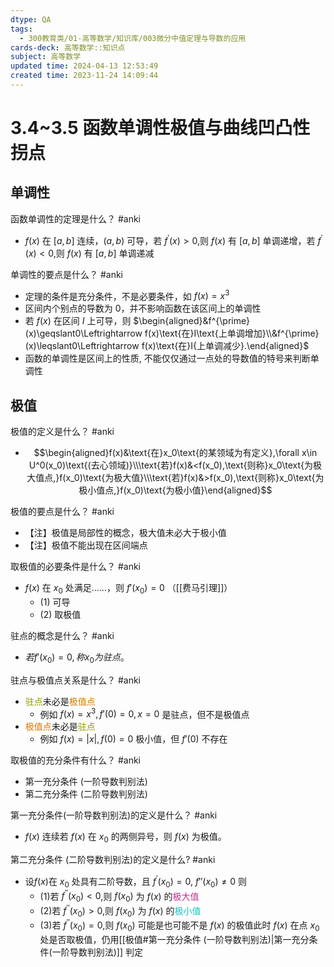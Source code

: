 ```yaml
---
dtype: QA
tags:
  - 300教育类/01-高等数学/知识库/003微分中值定理与导数的应用
cards-deck: 高等数学::知识点
subject: 高等数学
updated time: 2024-04-13 12:53:49
created time: 2023-11-24 14:09:44
---
```

# 3.4~3.5 函数单调性极值与曲线凹凸性拐点
## 单调性

函数单调性的定理是什么？ #anki
- $f(x)$ 在 $[a, b]$ 连续，$(a,b)$ 可导，若 $f^{\prime}(x)>0$,则 $f(x)$ 有 $[a, b]$ 单调递增，若 $f^{\prime}(x)<0$,则 $f(x)$ 有 $[a,b]$ 单调递减

单调性的要点是什么？ #anki 
- 定理的条件是充分条件，不是必要条件，如 $f(x)=x^3$
- 区间内个别点的导数为 0，并不影响函数在该区间上的单调性
- 若 $f(x)$ 在区间 $I$ 上可导，则
  $\begin{aligned}&f^{\prime}(x)\geqslant0\Leftrightarrow f(x)\text{在}I\text{上单调增加}\\&f^{\prime}(x)\leqslant0\Leftrightarrow f(x)\text{在}I{上单调减少}.\end{aligned}$
- 函数的单调性是区间上的性质, 不能仅仅通过一点处的导数值的特号来判断单调性

## 极值

极值的定义是什么？ #anki 
- $$\begin{aligned}f(x)&\text{在}x_0\text{的某领域为有定义},\forall x\in U^0(x_0)\text{(去心领域)}\\\text{若}f(x)&<f(x_0),\text{则称}x_0\text{为极大值点,}f(x_0)\text{为极大值}\\\text{若}f(x)&>f(x_0),\text{则称}x_0\text{为极小值点,}f(x_0)\text{为极小值}\end{aligned}$$

极值的要点是什么？ #anki 
- 【注】极值是局部性的概念，极大值未必大于极小值
- 【注】极值不能出现在区间端点

取极值的必要条件是什么？ #anki 
- $f(x)$ 在 $x_{0}$ 处满足……，则 $f'(x_{0})=0$ （[[费马引理]]）
	- (1) 可导
	- (2) 取极值

驻点的概念是什么？ #anki 
- $若f'(x_0)=0,称x_0为驻点。$

驻点与极值点关系是什么？ #anki 
- <font color=#989b03>驻点</font>未必是<font color="#de7802">极值点</font>
	- 例如 $f(x)=x^3,f'(0)=0,x=0$ 是驻点，但不是极值点
- <font color="#de7802">极值点</font>未必是<font color=#989b03>驻点</font>
	- 例如 $f(x)=|x|,f(0)=0$ 极小值，但 $f'(0)$ 不存在

取极值的充分条件有什么？ #anki 
- 第一充分条件 (一阶导数判别法)
- 第二充分条件 (二阶导数判别法)

第一充分条件(一阶导数判别法)的定义是什么？ #anki 
- $f(x)$ 连续若 $f(x)$ 在 $x_0$ 的两侧异号，则 $f(x)$ 为极值。

第二充分条件 (二阶导数判别法)的定义是什么? #anki 
- 设$f (x)$在 $x_0$ 处具有二阶导数，且 $f^{\prime}(x_0)=0$, $f''(x_0)\neq0$ 则
	- (1)若 $f^{\prime\prime}(x_0)<0$,则 $f(x_0)$ 为 $f(x)$ 的<font color=#C32E94>极大值</font>
	- (2)若 $f^{\prime\prime}(x_0)>0$,则 $f(x_0)$ 为 $f(x)$ 的<font color=#13C6C3>极小值</font> 
	- (3)若 $f^{\prime\prime}(x_{0})=0$,则 $f (x_0)$ 可能是也可能不是 $f (x)$ 的极值此时 $f (x)$ 在点 $x_0$ 处是否取极值，仍用[[极值#第一充分条件 (一阶导数判别法)|第一充分条件(一阶导数判别法)]] 判定